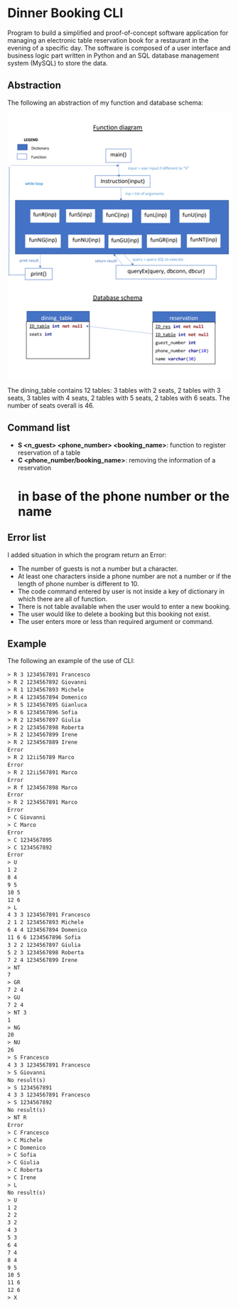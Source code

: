 # Dinner Booking CLI

Program to build a simplified and proof-of-concept software application  for managing an electronic table reservation book for a restaurant in the evening of a specific day. The software is composed  of a user interface and business logic part  written in Python and an SQL database management system (MySQL) to store the data.

## Abstraction

The following an abstraction of my function and database schema:

![function abstraction](function_abstraction.png)

The dining_table contains 12 tables: 3 tables with 2 seats, 2 tables with 3 seats, 3 tables with 4 seats, 2 tables with 5 seats, 2 tables with 6 seats. The number of seats overall is 46. 

## Command list

- **S <n_guest> <phone_number> <booking_name>**: function to register reservation of a table
- **C <phone_number/booking_name>**: removing the information of a reservation
    # in base of the phone number or the name

## Error list

I added situation in which the program return an Error:

- The number of guests is not a number but a character.
- At least one characters inside a phone number are not a number or if the length of phone number is different to 10.
- The code command entered by user is not inside a key of dictionary in which there are all of function.
- There is not table available when the user would to enter a new booking.
- The user would like to delete a booking but this booking not exist.
- The user enters more or less than required argument or command.

## Example

The following an example of the use of CLI:

```txt
> R 3 1234567891 Francesco
> R 2 1234567892 Giovanni
> R 1 1234567893 Michele
> R 4 1234567894 Domenico
> R 5 1234567895 Gianluca
> R 6 1234567896 Sofia
> R 2 1234567897 Giulia
> R 2 1234567898 Roberta
> R 2 1234567899 Irene
> R 2 1234567889 Irene
Error
> R 2 12ii56789 Marco
Error
> R 2 12ii567891 Marco
Error
> R f 1234567898 Marco
Error
> R 2 1234567891 Marco
Error
> C Giovanni
> C Marco
Error
> C 1234567895
> C 1234567892
Error
> U
1 2
8 4
9 5
10 5
12 6
> L
4 3 3 1234567891 Francesco
2 1 2 1234567893 Michele
6 4 4 1234567894 Domenico
11 6 6 1234567896 Sofia
3 2 2 1234567897 Giulia
5 2 3 1234567898 Roberta
7 2 4 1234567899 Irene
> NT
7
> GR
7 2 4
> GU
7 2 4
> NT 3
1
> NG
20
> NU
26
> S Francesco
4 3 3 1234567891 Francesco
> S Giovanni
No result(s)
> S 1234567891
4 3 3 1234567891 Francesco
> S 1234567892
No result(s)
> NT R
Error
> C Francesco
> C Michele
> C Domenico
> C Sofia
> C Giulia
> C Roberta
> C Irene
> L
No result(s)
> U
1 2
2 2
3 2
4 3
5 3
6 4
7 4
8 4
9 5
10 5
11 6
12 6
> X
```
